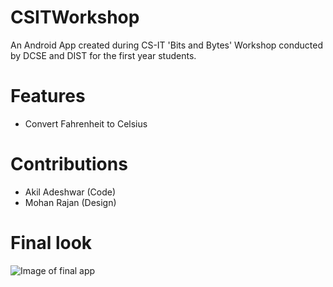 # CSITWorkshop
An Android App created during CS-IT 'Bits and Bytes' Workshop conducted by DCSE and DIST for the first year students.

# Features
* Convert Fahrenheit to Celsius

# Contributions
* Akil Adeshwar (Code)
* Mohan Rajan (Design)

# Final look

![Image of final app](https://github.com/faizaanceg/CSITWorkshop/blob/master/app/src/main/res/drawable/final_look.png)
